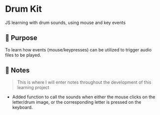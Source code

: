 # Drum Kit
 
 JS learning with drum sounds, using mouse and key events

## :dart: Purpose

To learn how events (mouse/keypresses) can be utilized to trigger audio files to be played.

## :page_with_curl: Notes
>  This is where I will enter notes throughout the development of this learning project

- Added function to call the sounds when either the mouse clicks on the letter/drum image, or the corresponding letter is pressed on the keyboard.